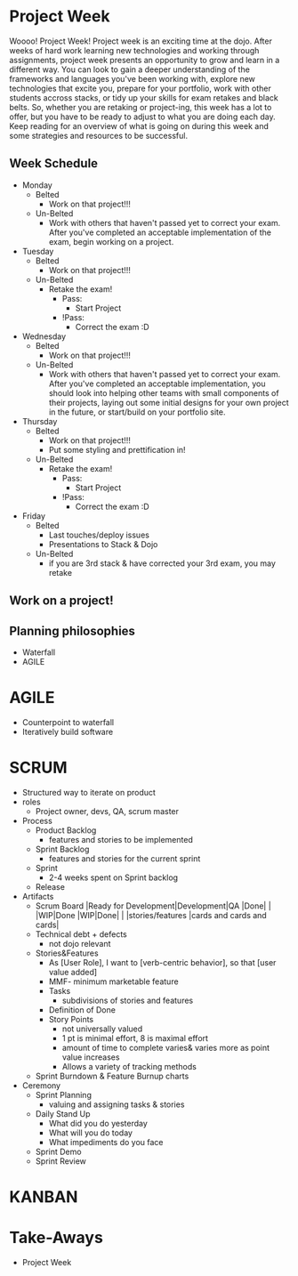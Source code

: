 # Project Week

Woooo! Project Week! Project week is an exciting time at the dojo. After weeks of hard work learning new technologies and working through assignments, project week presents an opportunity to grow and learn in a different way. You can look to gain a deeper understanding of the frameworks and languages you've been working with, explore new technologies that excite you, prepare for your portfolio, work with other students accross stacks, or tidy up your skills for exam retakes and black belts. So, whether you are retaking or project-ing, this week has a lot to offer, but you have to be ready to adjust to what you are doing each day. Keep reading for an overview of what is going on during this week and some strategies and resources to be successful.

## Week Schedule
- Monday
    - Belted
        - Work on that project!!!
    - Un-Belted
        - Work with others that haven't passed yet to correct your exam. After you've completed an acceptable implementation of the exam, begin working on a project.
- Tuesday
    - Belted
        - Work on that project!!!
    - Un-Belted
        - Retake the exam!
            - Pass:
                - Start Project
            - !Pass:
                - Correct the exam :D
- Wednesday
    - Belted
        - Work on that project!!!
    - Un-Belted
        - Work with others that haven't passed yet to correct your exam. After you've completed an acceptable implementation, you should look into helping other teams with small components of their projects, laying out some initial designs for your own project in the future, or start/build on your portfolio site.
- Thursday
    - Belted
        - Work on that project!!!
        - Put some styling and prettification in!
    - Un-Belted
        - Retake the exam!
            - Pass:
                - Start Project
            - !Pass:
                - Correct the exam :D
- Friday
    - Belted
        - Last touches/deploy issues
        - Presentations to Stack & Dojo
    - Un-Belted
        - if you are 3rd stack & have corrected your 3rd exam, you may retake

## Work on a project!


## Planning philosophies
- Waterfall
- AGILE

# AGILE
- Counterpoint to waterfall
- Iteratively build software


# SCRUM
- Structured way to iterate on product
- roles
    - Project owner, devs, QA, scrum master
- Process
    - Product Backlog
        - features and stories to be implemented
    - Sprint Backlog
        - features and stories for the current sprint
    - Sprint
        - 2-4 weeks spent on Sprint backlog
    - Release
- Artifacts
    - Scrum Board
        |Ready for Development|Development|QA      |Done|
        |                     |WIP|Done   |WIP|Done|    |
        |stories/features     |cards and cards and cards|
    - Technical debt + defects
        - not dojo relevant
    - Stories&Features
        - As [User Role], I want to [verb-centric behavior], so that [user value added]
        - MMF- minimum marketable feature
        - Tasks
            - subdivisions of stories and features
        - Definition of Done
        - Story Points
            - not universally valued
            - 1 pt is minimal effort, 8 is maximal effort
            - amount of time to complete varies& varies more as point value increases
            - Allows a variety of tracking methods
    - Sprint Burndown & Feature Burnup charts
- Ceremony
    - Sprint Planning
        - valuing and assigning tasks & stories
    - Daily Stand Up
        - What did you do yesterday
        - What will you do today
        - What impediments do you face
    - Sprint Demo
    - Sprint Review

# KANBAN


# Take-Aways
- Project Week
